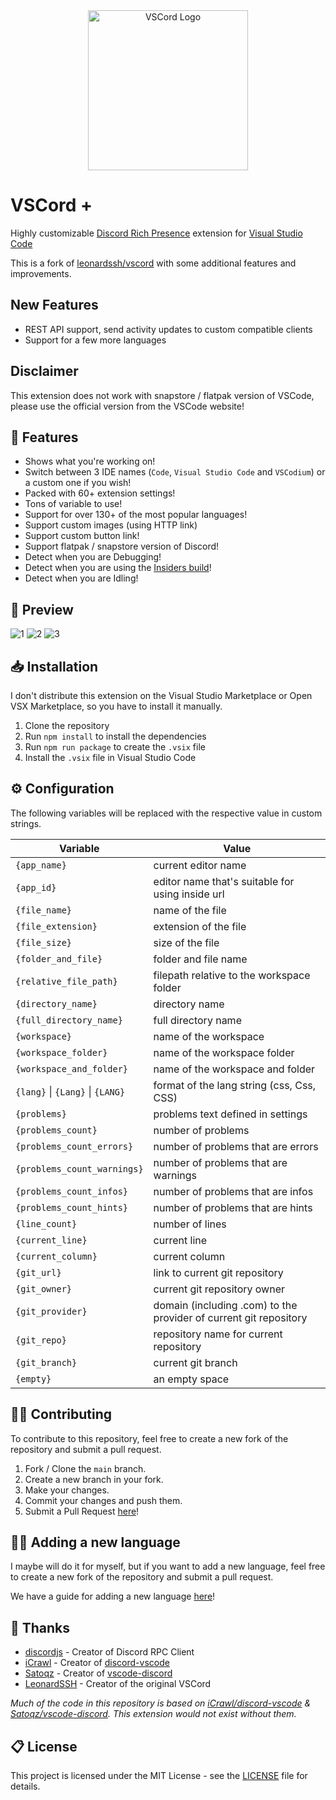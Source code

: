 <div align="center">

<img width="256" alt="VSCord Logo" src="https://i.imgur.com/n7ieZfW.png" />

</div>

# VSCord +

Highly customizable [Discord Rich Presence](https://discord.com/rich-presence) extension for [Visual Studio Code](https://code.visualstudio.com/)

This is a fork of [leonardssh/vscord](https://github.com/leonardssh/vscord) with some additional features and improvements.

## New Features

-   REST API support, send activity updates to custom compatible clients
-   Support for a few more languages

## Disclaimer

This extension does not work with snapstore / flatpak version of VSCode, please use the official version from the VSCode website!

## 📌 Features

-   Shows what you're working on!
-   Switch between 3 IDE names (`Code`, `Visual Studio Code` and `VSCodium`) or a custom one if you wish!
-   Packed with 60+ extension settings!
-   Tons of variable to use!
-   Support for over 130+ of the most popular languages!
-   Support custom images (using HTTP link)
-   Support custom button link!
-   Support flatpak / snapstore version of Discord!
-   Detect when you are Debugging!
-   Detect when you are using the [Insiders build](https://code.visualstudio.com/insiders/)!
-   Detect when you are Idling!

## 👀 Preview

![1](https://i.imgur.com/LaB4TqM.png)
![2](https://i.imgur.com/yTFIFiK.png)
![3](https://i.imgur.com/5OOkKUW.png)

## 📥 Installation

I don't distribute this extension on the Visual Studio Marketplace or Open VSX Marketplace, so you have to install it manually.

1. Clone the repository
2. Run `npm install` to install the dependencies
3. Run `npm run package` to create the `.vsix` file
4. Install the `.vsix` file in Visual Studio Code

## ⚙️ Configuration

The following variables will be replaced with the respective value in custom strings.<br>

| Variable                         | Value                                                             |
| -------------------------------- | ----------------------------------------------------------------- |
| `{app_name}`                     | current editor name                                               |
| `{app_id}`                       | editor name that's suitable for using inside url                  |
| `{file_name}`                    | name of the file                                                  |
| `{file_extension}`               | extension of the file                                             |
| `{file_size}`                    | size of the file                                                  |
| `{folder_and_file}`              | folder and file name                                              |
| `{relative_file_path}`           | filepath relative to the workspace folder                         |
| `{directory_name}`               | directory name                                                    |
| `{full_directory_name}`          | full directory name                                               |
| `{workspace}`                    | name of the workspace                                             |
| `{workspace_folder}`             | name of the workspace folder                                      |
| `{workspace_and_folder}`         | name of the workspace and folder                                  |
| `{lang}` \| `{Lang}` \| `{LANG}` | format of the lang string (css, Css, CSS)                         |
| `{problems}`                     | problems text defined in settings                                 |
| `{problems_count}`               | number of problems                                                |
| `{problems_count_errors}`        | number of problems that are errors                                |
| `{problems_count_warnings}`      | number of problems that are warnings                              |
| `{problems_count_infos}`         | number of problems that are infos                                 |
| `{problems_count_hints}`         | number of problems that are hints                                 |
| `{line_count}`                   | number of lines                                                   |
| `{current_line}`                 | current line                                                      |
| `{current_column}`               | current column                                                    |
| `{git_url}`                      | link to current git repository                                    |
| `{git_owner}`                    | current git repository owner                                      |
| `{git_provider}`                 | domain (including .com) to the provider of current git repository |
| `{git_repo}`                     | repository name for current repository                            |
| `{git_branch}`                   | current git branch                                                |
| `{empty}`                        | an empty space                                                    |

## 👨‍💻 Contributing

To contribute to this repository, feel free to create a new fork of the repository and submit a pull request.

1. Fork / Clone the `main` branch.
2. Create a new branch in your fork.
3. Make your changes.
4. Commit your changes and push them.
5. Submit a Pull Request [here](https://github.com/LeonardSSH/vscord/pulls)!

## 👨‍💻 Adding a new language

I maybe will do it for myself, but if you want to add a new language, feel free to create a new fork of the repository and submit a pull request.

We have a guide for adding a new language [here](ADDING_LANGUAGE.md)!

## 🎉 Thanks

-   [discordjs](https://github.com/discordjs/) - Creator of Discord RPC Client
-   [iCrawl](https://github.com/iCrawl) - Creator of [discord-vscode](https://github.com/iCrawl/discord-vscode)
-   [Satoqz](https://github.com/Satoqz) - Creator of [vscode-discord](https://github.com/Satoqz/vscode-discord/)
-   [LeonardSSH](https://github.com/leonardssh/vscord) - Creator of the original VSCord

_Much of the code in this repository is based on [iCrawl/discord-vscode](https://github.com/iCrawl/discord-vscode) & [Satoqz/vscode-discord](https://github.com/Satoqz/vscode-discord). This extension would not exist without them._

## 📋 License

This project is licensed under the MIT License - see the [LICENSE](LICENSE) file for details.
